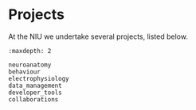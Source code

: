 # Projects

At the NIU we undertake several projects, listed below.

```{toctree}
:maxdepth: 2

neuroanatomy
behaviour
electrophysiology
data_management
developer_tools
collaborations
```